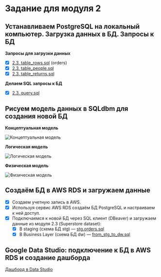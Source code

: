 # Задание для модуля 2

## Устанавливаем PostgreSQL на локальный компьютер. Загрузка данных в БД. Запросы к БД

**Запросы для загрузки данных**

- [x] [2.3. table_rows.sql](https://github.com/niko-greb/datalearn/blob/main/DE-101_Module02/table_rows.sql) (orders)
- [x] [2.3. table_people.sql](https://github.com/niko-greb/datalearn/blob/main/DE-101_Module02/table_people.sql)
- [x] [2.3. table_returns.sql](https://github.com/niko-greb/datalearn/blob/main/DE-101_Module02/table_returns.sql)

**Делаем SQL запросы к БД**

- [x] [2.3. query.sql](https://github.com/niko-greb/datalearn/blob/main/DE-101_Module02/query.sql)

## Рисуем модель данных в SQLdbm для создания новой БД

**Концептуальная модель**

![Концептуальная модель](https://github.com/niko-greb/datalearn/blob/main/DE-101_Module02/Conceptual_model.png)

**Логическая модель**

![Логическая модель](https://github.com/niko-greb/datalearn/blob/main/DE-101_Module02/Logical%20model.png)

**Физическая модель**

![Физическая модель](https://github.com/niko-greb/datalearn/blob/main/DE-101_Module02/Physical%20model.png)

## Создаём БД в AWS RDS и загружаем данные

- [x] Создаем учетную запись в AWS.
- [x] Используя сервис AWS RDS создаём БД PostgreSQL и настраиваем к ней доступ.
- [x] Подключаемся к новой БД через SQL клиент (DBeaver) и загружаем данные из модуля 2.3 (Superstore dataset):
  - [x] В staging (схема БД stg) — [stg.orders.sql](https://github.com/niko-greb/datalearn/blob/main/DE-101_Module02/stg.orders.sql)
  - [x] В Business Layer (схема БД dw) — [from_stg_to_dw.sql](https://github.com/niko-greb/datalearn/blob/main/DE-101_Module02/from_stg_to_dw.sql)

## Google Data Studio: подключение к БД в AWS RDS и создание дашборда

[Дашборд в Data Studio](ссылка)
